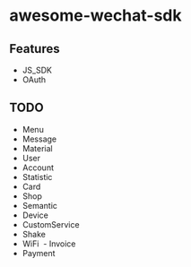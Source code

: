 # awesome-wechat-sdk

## Features
  - JS_SDK
  - OAuth
  
## TODO
  - Menu
  - Message
  - Material
  - User
  - Account
  - Statistic
  - Card
  - Shop
  - Semantic
  - Device
  - CustomService
  - Shake
  - WiFi
  - Invoice
  - Payment

